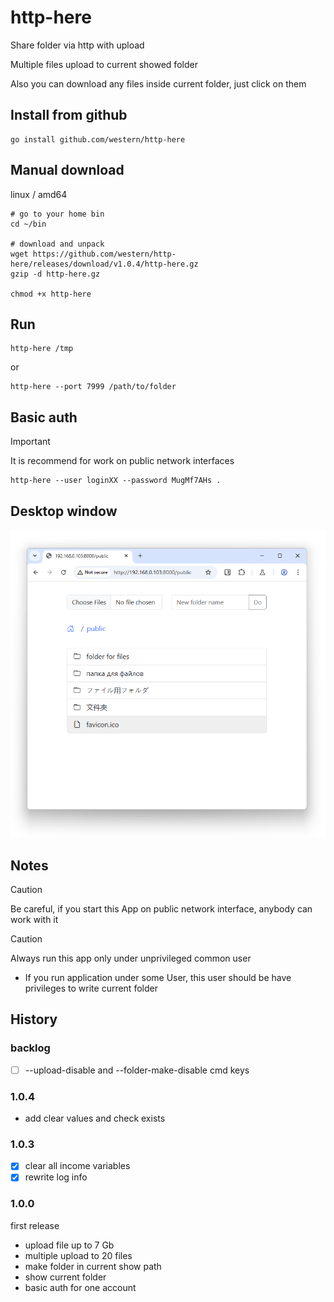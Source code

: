 # http-here

Share folder via http with upload

Multiple files upload to current showed folder

Also you can download any files inside current folder, just click on them

## Install from github
```console
go install github.com/western/http-here
```

## Manual download

linux / amd64

```console
# go to your home bin
cd ~/bin

# download and unpack
wget https://github.com/western/http-here/releases/download/v1.0.4/http-here.gz
gzip -d http-here.gz

chmod +x http-here
```

## Run
```console
http-here /tmp
```
or
```console
http-here --port 7999 /path/to/folder
```

## Basic auth

> [!IMPORTANT]  
> It is recommend for work on public network interfaces

```console
http-here --user loginXX --password MugMf7AHs .
```


## Desktop window
<p align="center">
    <img src="https://github.com/western/http-here/blob/dev/doc/screen.png?raw=true&1" />
</p>


## Notes

> [!CAUTION]
> Be careful, if you start this App on public network interface, anybody can work with it

> [!CAUTION]  
> Always run this app only under unprivileged common user

- If you run application under some User, this user should be have privileges to write current folder


## History

### backlog
- [ ] --upload-disable and --folder-make-disable cmd keys

### 1.0.4
- add clear values and check exists

### 1.0.3
- [x] clear all income variables
- [x] rewrite log info

### 1.0.0
first release
- upload file up to 7 Gb
- multiple upload to 20 files
- make folder in current show path
- show current folder
- basic auth for one account



